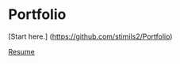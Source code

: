 # Portfolio
[Start here.] (https://github.com/stimils2/Portfolio)

[Resume](https://www.stimils2.com/static/media/resume.064c0173.pdf)
